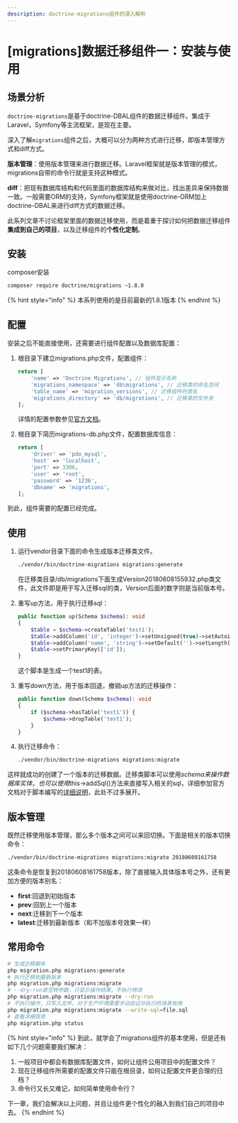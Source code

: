 ```yaml
---
description: doctrine-migrations组件的深入解析
---
```


# \[migrations\]数据迁移组件一：安装与使用

## 场景分析

`doctrine-migrations`是基于doctrine-DBAL组件的数据迁移组件。集成于Laravel，Symfony等主流框架，是现在主要。

深入了解`migrations`组件之后，大概可以分为两种方式进行迁移，即版本管理方式和diff方式。

**版本管理**：使用版本管理来进行数据迁移。Laravel框架就是版本管理的模式，migrations自带的命令行就是支持这种模式。

**diff**：把现有数据库结构和代码里面的数据库结构来做对比，找出差异来保持数据一致。一般需要ORM的支持，Symfony框架就是使用doctrine-ORM加上doctrine-DBAL来进行diff方式的数据迁移。

此系列文章不讨论框架里面的数据迁移使用，而是着重于探讨如何把数据迁移组件**集成到自己的项目**，以及迁移组件的**个性化定制**。

## 安装

composer安装

```bash
composer require doctrine/migrations ~1.8.0
```

{% hint style="info" %}
本系列使用的是目前最新的1.8.1版本
{% endhint %}

## 配置

安装之后不能直接使用，还需要进行组件配置以及数据库配置：

1. 根目录下建立migrations.php文件，配置组件：

   ```php
   return [
       'name' => 'Doctrine Migrations', // 组件显示名称
       'migrations_namespace' => 'db\migrations', // 迁移类的命名空间
       'table_name' => 'migration_versions', // 迁移组件的表名
       'migrations_directory' => 'db/migrations', // 迁移类的文件夹
   ];
   ```

   详情的配置参数参见[官方文档](https://www.doctrine-project.org/projects/doctrine-migrations/en/latest/reference/configuration.html#migrations-configuration)。 

2. 根目录下简历migrations-db.php文件，配置数据库信息：

   ```php
   return [
       'driver' => 'pdo_mysql',
       'host' => 'localhost',
       'port' => 3306,
       'user' => 'root',
       'password' => '1236',
       'dbname' => 'migrations',
   ];
   ```

到此，组件需要的配置已经完成。

## 使用

1. 运行vendor目录下面的命令生成版本迁移类文件。

   ```bash
   ./vendor/bin/doctrine-migrations migrations:generate
   ```

   在迁移类目录/db/migrations下面生成Version20180608155932.php类文件，此文件即是用于写入迁移sql的类，Version后面的数字则是当前版本号。

2. 重写up方法，用于执行迁移sql：

   ```php
   public function up(Schema $schema): void
   {
       $table = $schema->createTable('test1');
       $table->addColumn('id', 'integer')->setUnsigned(true)->setAutoincrement(true);
       $table->addColumn('name', 'string')->setDefault('')->setLength(20);
       $table->setPrimaryKey(['id']);
   } 
   ```

   这个脚本是生成一个test1的表。

3. 重写down方法，用于版本回退，撤销up方法的迁移操作：

   ```php
   public function down(Schema $schema): void
   {
       if ($schema->hasTable('test1')) {
           $schema->dropTable('test1');
       }
   }
   ```

4. 执行迁移命令：

   ```bash
   ./vendor/bin/doctrine-migrations migrations:migrate
   ```

这样就成功的创建了一个版本的迁移数据。迁移类脚本可以使用$schema来操作数据库实体，也可以使用$this-&gt;addSql\(\)方法来直接写入相关的sql，详细参加官方文档对于脚本编写的[详细说明](https://www.doctrine-project.org/projects/doctrine-migrations/en/1.7/reference/migration_classes.html)，此处不过多展开。

## 版本管理

既然迁移使用版本管理，那么多个版本之间可以来回切换。下面是相关的版本切换命令：

```bash
./vendor/bin/doctrine-migrations migrations:migrate 20180608161758
```

这条命令是恢复到20180608161758版本，除了直接输入具体版本号之外，还有更加方便的版本别名：

* **first**:回退到初始版本
* **prev**:回到上一个版本
* **next**:迁移到下一个版本
* **latest**:迁移到最新版本（和不加版本号效果一样）

## 常用命令

```bash
# 生成迁移脚本
php migration.php migrations:generate
# 执行迁移到最新版本
php migration.php migrations:migrate
# --dry-run是空转参数，只显示操作结果，不执行修改
php migration.php migrations:migrate --dry-run
# 不执行操作，只写入文件，对于生产环境需要手动验证并执行的场景有用
php migration.php migrations:migrate --write-sql=file.sql
# 查看详细信息
php migration.php status
```





{% hint style="info" %}
到此，就学会了migrations组件的基本使用，但是还有如下几个问题需要我们解决：

1. 一般项目中都会有数据库配置文件，如何让组件公用项目中的配置文件？
2. 现在迁移组件所需要的配置文件只能在根目录，如何让配置文件更合理的归档？
3. 命令行又长又难记，如何简单使用命令行？

下一章，我们会解决以上问题，并且让组件更个性化的融入到我们自己的项目中去。
{% endhint %}



